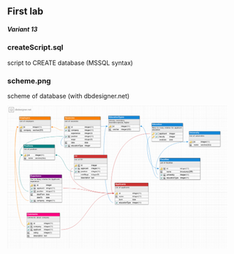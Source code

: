 ## First lab

##### Variant 13

### createScript.sql
script to CREATE database (MSSQL syntax)

### scheme.png 
scheme of database (with dbdesigner.net)

![scheme](https://raw.githubusercontent.com/dergunovd/databases/master/lab1/scheme.png)

